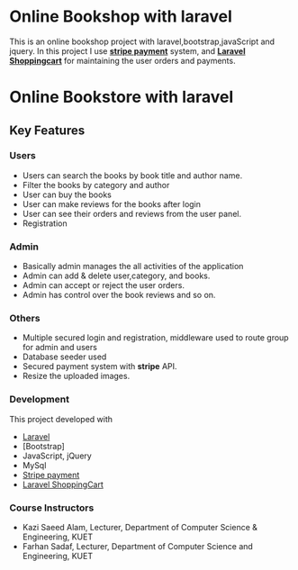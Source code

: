 
# Online Bookshop with laravel
 This is an online bookshop project with laravel,bootstrap,javaScript and jquery. In this project I use [**stripe payment**](https://stripe.com/) system, and [**Laravel Shoppingcart**](https://github.com/bumbummen99/LaravelShoppingcart) for maintaining the user orders and payments. 


# Online Bookstore with laravel

 ## Key Features
 
 ### Users
 
 - Users can search the books by book title and author name.
 - Filter the books by category and author
 - User can buy the books
 - User can make reviews for the books after login
 - User can see their orders and reviews from the user panel.
 - Registration
 
 ### Admin 
 - Basically admin manages the all activities of the application
 - Admin can add & delete user,category, and books.
 - Admin can accept or reject the user orders.
 - Admin has control over the book reviews and so on.
 
 ### Others
 
 - Multiple secured login and registration,  middleware used to route group for admin and users
 -  Database seeder used
 - Secured payment system with **stripe** API.
 - Resize the uploaded images. 
 
 ### Development
 
 This project developed with
 - [Laravel](https://laravel.com/)
 - [Bootstrap]
 - JavaScript, jQuery
 - MySql
 - [Stripe payment](https://stripe.com/)
 - [Laravel ShoppingCart](https://github.com/bumbummen99/LaravelShoppingcart)
 
 ### Course Instructors

- Kazi Saeed Alam,
  Lecturer,
  Department of Computer Science & Engineering, KUET
- Farhan Sadaf,
  Lecturer,
  Department of Computer Science and Engineering, KUET

